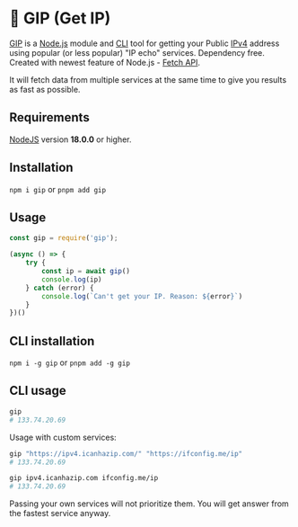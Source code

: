 # 🐷 GIP (Get IP)

[GIP](https://www.npmjs.com/package/gip) is a [Node.js](https://nodejs.org/en/) module and [CLI](https://en.wikipedia.org/wiki/Command-line_interface) tool for getting your Public [IPv4](https://en.wikipedia.org/wiki/IPv4) address using popular (or less popular) "IP echo" services. Dependency free. Created with newest feature of Node.js - [Fetch API](https://nodejs.org/en/blog/release/v18.0.0/).  

It will fetch data from multiple services at the same time to give you results as fast as possible.

## Requirements
[NodeJS](https://nodejs.org/en/download) version **18.0.0** or higher.  

## Installation
`npm i gip` or `pnpm add gip`

## Usage
````js
const gip = require('gip'); 

(async () => {
    try {
        const ip = await gip()
        console.log(ip)
    } catch (error) {
        console.log(`Can't get your IP. Reason: ${error}`)
    }
})()
````

## CLI installation
`npm i -g gip` or `pnpm add -g gip`

## CLI usage
````bash
gip
# 133.74.20.69
````

Usage with custom services:  
````bash
gip "https://ipv4.icanhazip.com/" "https://ifconfig.me/ip"
# 133.74.20.69

gip ipv4.icanhazip.com ifconfig.me/ip
# 133.74.20.69
````

Passing your own services will not prioritize them. You will get answer from the fastest service anyway.
